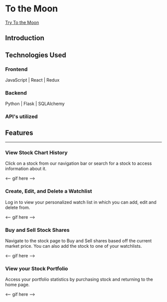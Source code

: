 # To the Moon

<a href="https://to-the--moon.herokuapp.com/">Try To the Moon</a>

## Introduction

## Technologies Used

### Frontend
JavaScript | React | Redux
### Backend
Python | Flask | SQLAlchemy

### API's utilized


## Features

---

### View Stock Chart History
Click on a stock from our navigation bar or search for a stock to access information about it.

<-- gif here -->

### Create, Edit, and Delete a Watchlist
Log in to view your personalized watch list in which you can add, edit and delete from.

<-- gif here -->

### Buy and Sell Stock Shares
Navigate to the stock page to Buy and Sell shares based off the current market price. You can also add the stock to one of your watchlists.

<-- gif here -->

### View your Stock Portfolio
Access your portfolio statistics by purchasing stock and returning to the home page.

<-- gif here -->
